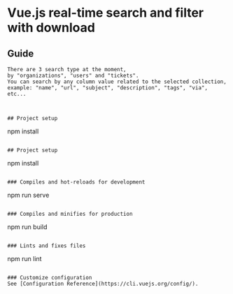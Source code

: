 # Vue.js real-time search and filter with download

## Guide
```
There are 3 search type at the moment,
by "organizations", "users" and "tickets".
You can search by any column value related to the selected collection,
example: "name", "url", "subject", "description", "tags", "via", etc...
```

```


## Project setup
```
npm install
```

## Project setup
```
npm install
```

### Compiles and hot-reloads for development
```
npm run serve
```

### Compiles and minifies for production
```
npm run build
```

### Lints and fixes files
```
npm run lint
```

### Customize configuration
See [Configuration Reference](https://cli.vuejs.org/config/).
